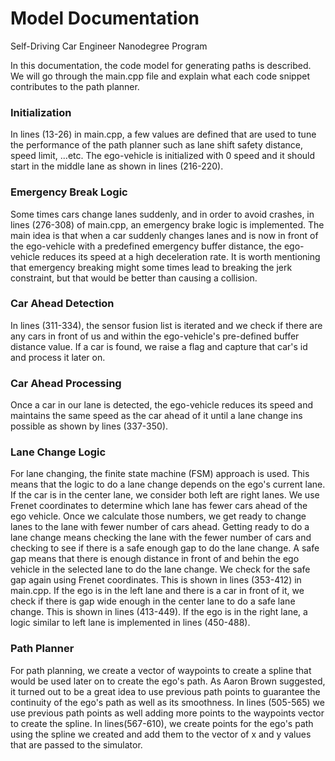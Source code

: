 # Model Documentation
Self-Driving Car Engineer Nanodegree Program
   
In this documentation, the code model for generating paths is described. We will go through the main.cpp file and explain what each code snippet contributes to the path planner.

### Initialization
In lines (13-26) in main.cpp, a few values are defined that are used to tune the performance of the path planner such as lane shift safety distance, speed limit, ...etc. The ego-vehicle is initialized with 0 speed and it should start in the middle lane as shown in lines (216-220).

### Emergency Break Logic
Some times cars change lanes suddenly, and in order to avoid crashes, in lines (276-308) of main.cpp, an emergency brake logic is implemented. The main idea is that when a car suddenly changes lanes and is now in front of the ego-vehicle with a predefined emergency buffer distance, the ego-vehicle reduces its speed at a high deceleration rate. It is worth mentioning that emergency breaking might some times lead to breaking the jerk constraint, but that would be better than causing a collision.

### Car Ahead Detection
In lines (311-334), the sensor fusion list is iterated and we check if there are any cars in front of us and within the ego-vehicle's pre-defined buffer distance value. If a car is found, we raise a flag and capture that car's id and process it later on. 

### Car Ahead Processing
Once a car in our lane is detected, the ego-vehicle reduces its speed and maintains the same speed as the car ahead of it until a lane change ins possible as shown by lines (337-350).

### Lane Change Logic
For lane changing, the finite state machine (FSM) approach is used. This means that the logic to do a lane change depends on the ego's current lane.
If the car is in the center lane, we consider both left are right lanes. We use Frenet coordinates to determine which lane has fewer cars ahead of the ego vehicle. Once we calculate those numbers, we get ready to change lanes to the lane with fewer number of cars ahead. Getting ready to do a lane change means checking the lane with the fewer number of cars and checking to see if there is a safe enough gap to do the lane change. A safe gap means that there is enough distance in front of and behin the ego vehicle in the selected lane to do the lane change. We check for the safe gap again using Frenet coordinates. This is shown in lines (353-412) in main.cpp.
If the ego is in the left lane and there is a car in front of it, we check if there is gap wide enough in the center lane to do a safe lane change. This is shown in lines (413-449).
If the ego is in the right lane, a logic similar to left lane is implemented in lines (450-488).

### Path Planner
For path planning, we create a vector of waypoints to create a spline that would be used later on to create the ego's path. As Aaron Brown suggested, it turned out to be a great idea to use previous path points to guarantee the continuity of the ego's path as well as its smoothness. In lines (505-565) we use previous path points as well adding more points to the waypoints vector to create the spline.
In lines(567-610), we create points for the ego's path using the spline we created and add them to the vector of x and y values that are passed to the simulator.
